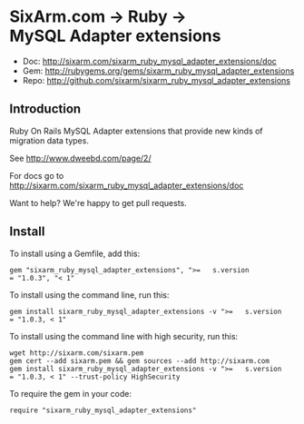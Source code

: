 # SixArm.com → Ruby → <br> MySQL Adapter extensions

* Doc: <http://sixarm.com/sixarm_ruby_mysql_adapter_extensions/doc>
* Gem: <http://rubygems.org/gems/sixarm_ruby_mysql_adapter_extensions>
* Repo: <http://github.com/sixarm/sixarm_ruby_mysql_adapter_extensions>
<!--header-shut-->


## Introduction

Ruby On Rails MySQL Adapter extensions that provide new kinds of migration data types.

See http://www.dweebd.com/page/2/

For docs go to <http://sixarm.com/sixarm_ruby_mysql_adapter_extensions/doc>

Want to help? We're happy to get pull requests.


<!--install-opent-->

## Install

To install using a Gemfile, add this:

    gem "sixarm_ruby_mysql_adapter_extensions", ">=   s.version           = "1.0.3", "< 1"

To install using the command line, run this:

    gem install sixarm_ruby_mysql_adapter_extensions -v ">=   s.version           = "1.0.3, < 1"

To install using the command line with high security, run this:

    wget http://sixarm.com/sixarm.pem
    gem cert --add sixarm.pem && gem sources --add http://sixarm.com
    gem install sixarm_ruby_mysql_adapter_extensions -v ">=   s.version           = "1.0.3, < 1" --trust-policy HighSecurity

To require the gem in your code:

    require "sixarm_ruby_mysql_adapter_extensions"

<!--install-shut-->
